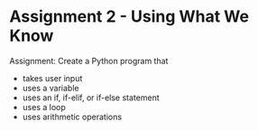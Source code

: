 # Assignment 2 - Using What We Know
Assignment: Create a Python program that
- takes user input
- uses a variable
- uses an if, if-elif, or if-else statement
- uses a loop
- uses arithmetic operations